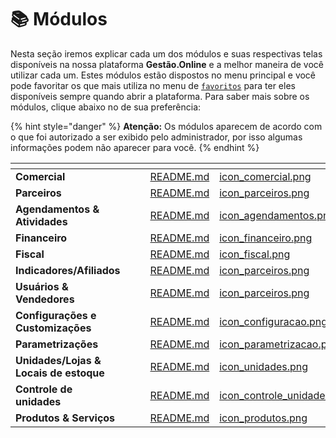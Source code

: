 # 📚 Módulos

Nesta seção iremos explicar cada um dos módulos e suas respectivas telas disponíveis na nossa plataforma **Gestão.Online** e a melhor maneira de você utilizar cada um. Estes módulos estão dispostos no menu principal e você pode favoritar os que mais utiliza no menu de [`favoritos`](/erp-v2/primeiro_acesso/favoritos.md) para ter eles disponíveis sempre quando abrir a plataforma. Para saber mais sobre os módulos, clique abaixo no de sua preferência:

{% hint style="danger" %}
**Atenção:** Os módulos aparecem de acordo com o que foi autorizado a ser exibido pelo administrador, por isso algumas informações podem não aparecer para você.
{% endhint %}

<table data-view="cards">
    <thead>
        <tr>
            <th></th>
            <th></th>
            <th></th>
            <th data-hidden data-card-target data-type="content-ref"></th>
            <th data-hidden data-card-cover data-type="files"></th>
        </tr>
    </thead>
        <tbody>
            <tr>
                <td>
                    <strong>Comercial</strong>
                </td>
                <td></td>
                <td></td>
                <td>
                    <a href="/erp-v2/modulos/comercial/README.md">README.md</a>
                </td>
                <td>
                    <a href="/erp-v2/assets/modulos/icon_comercial.png">icon_comercial.png</a>
                </td>
            </tr>
            <tr>
                <td>
                    <strong>Parceiros</strong>
                </td>
                <td></td>
                <td></td>
                <td>
                    <a href="/erp-v2/modulos/parceiros/README.md">README.md</a>
                </td>
                <td>
                    <a href="/erp-v2/assets/modulos/icon_parceiros.png">icon_parceiros.png</a>
                </td>
            </tr>
            <tr>
                <td>
                    <strong>Agendamentos &#x26; Atividades</strong>
                </td>
                <td></td>
                <td></td>
                <td>
                    <a href="/erp-v2/modulos/agendamentos_atividades/README.md">README.md</a>
                </td>
                <td>
                    <a href="/erp-v2/assets/modulos/icon_agendamentos.png">icon_agendamentos.png</a>
                </td>
            </tr>
            <tr>
                <td>
                    <strong>Financeiro</strong>
                </td>
                <td></td>
                <td></td>
                <td>
                    <a href="/erp-v2/modulos/financeiro/README.md">README.md</a>
                </td>
                <td>
                    <a href="/erp-v2/assets/modulos/icon_financeiro.png">icon_financeiro.png</a>
                </td>
            </tr>
            <tr>
                <td>
                    <strong>Fiscal</strong>
                </td>
                <td></td>
                <td></td>
                <td>
                    <a href="/erp-v2/modulos/fiscal/README.md">README.md</a>
                </td>
                <td>
                    <a href="/erp-v2/assets/modulos/icon_fiscal.png">icon_fiscal.png</a>
                </td>
            </tr>
            <tr>
                <td>
                    <strong>Indicadores/Afiliados</strong>
                </td>
                <td></td>
                <td></td>
                <td>
                    <a href="/erp-v2/modulos/indicadores_afiliados/README.md">README.md</a>
                </td>
                <td>
                    <a href="/erp-v2/assets/modulos/icon_parceiros.png">icon_parceiros.png</a>
                </td>
            </tr>
            <tr>
                <td>
                    <strong>Usuários &#x26; Vendedores</strong>
                </td>
                <td></td>
                <td></td>
                <td>
                    <a href="/erp-v2/modulos/usuarios_vendedores/README.md">README.md</a>
                </td>
                <td>
                    <a href="/erp-v2/assets/modulos/icon_parceiros.png">icon_parceiros.png</a>
                </td>
            </tr>
            <tr>
                <td>
                    <strong>Configurações e Customizações</strong>
                </td>
                <td></td>
                <td></td>
                <td>
                    <a href="/erp-v2/modulos/configuracoes_customizacoes/README.md">README.md</a>
                </td>
                <td>
                    <a href="/erp-v2/assets/modulos/icon_configuracao.png">icon_configuracao.png</a>
                </td>
            </tr>
            <tr>
                <td>
                    <strong>Parametrizações</strong>
                </td>
                <td></td>
                <td></td>
                <td>
                    <a href="/erp-v2/modulos/parametrizacoes/README.md">README.md</a>
                </td>
                <td>
                    <a href="/erp-v2/assets/modulos/icon_parametrizacao.png">icon_parametrizacao.png</a>
                </td>
            </tr>
            <tr>
                <td>
                    <strong>Unidades/Lojas &#x26; Locais de estoque</strong>
                </td>
                <td></td>
                <td></td>
                <td>
                    <a href="/erp-v2/modulos/unidades_locais_estoque/README.md">README.md</a>
                </td>
                <td>
                    <a href="/erp-v2/assets/modulos/icon_unidades.png">icon_unidades.png</a>
                </td>
            </tr>
            <tr>
                <td>
                    <strong>Controle de unidades</strong>
                </td>
                <td></td>
                <td></td>
                <td>
                    <a href="/erp-v2/modulos/controle_unidades/README.md">README.md</a>
                </td>
                <td>
                    <a href="/erp-v2/assets/modulos/icon_controle_unidades.png">icon_controle_unidades.png</a>
                </td>
            </tr>
            <tr>
                <td>
                    <strong>Produtos &#x26; Serviços</strong>
                </td>
                <td></td>
                <td></td>
                <td>
                    <a href="/erp-v2/modulos/produtos_servicos/README.md">README.md</a>
                </td>
                <td>
                    <a href="/erp-v2/assets/modulos/icon_produtos.png">icon_produtos.png</a>
                </td>
            </tr>
        </tbody>
</table>